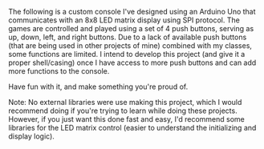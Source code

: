 The following is a custom console I've designed using an Arduino Uno that communicates with an 8x8 LED matrix display using SPI protocol. The games are controlled and played using a set of 4 push buttons, serving as 
up, down, left, and right buttons. Due to a lack of available push buttons (that are being used in other projects of mine) combined with my classes, some functions are limited. I intend to develop this project (and
give it a proper shell/casing) once I have access to more push buttons and can add more functions to the console. 

Have fun with it, and make something you're proud of.

Note: No external libraries were use making this project, which I would recommend doing if you're trying to learn while doing these projects. However, if you just want this done fast and easy, I'd recommend some libraries
for the LED matrix control (easier to understand the initializing and display logic).
